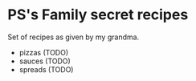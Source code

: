 # PS's Family secret recipes

Set of recipes as given by my grandma.

- pizzas (TODO)
- sauces (TODO)
- spreads (TODO)

